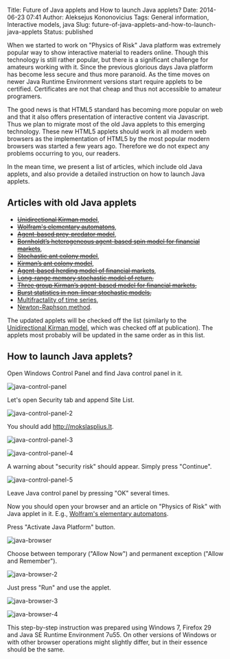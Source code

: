 Title: Future of Java applets and How to launch Java applets?
Date: 2014-06-23 07:41
Author: Aleksejus Kononovicius
Tags: General information, Interactive models, java
Slug: future-of-java-applets-and-how-to-launch-java-applets
Status: published

When we started to work on "Physics of Risk" Java
platform was extremely popular way to show interactive material to
readers online. Though this technology is still rather popular, but
there is a significant challenge for amateurs working with it. Since the
previous glorious days Java platform has become less secure and thus
more paranoid. As the time moves on newer Java Runtime Environment
versions start require applets to be certified. Certificates are not
that cheap and thus not accessible to amateur programers.

The good news is that HTML5 standard has becoming more popular on web
and that it also offers presentation of interactive content via
Javascript. Thus we plan to migrate most of the old Java applets to this
emerging technology. These new HTML5 applets should work in all modern
web browsers as the implementation of HTML5 by the most popular modern
browsers was started a few years ago. Therefore we do not expect any
problems occurring to you, our readers.

In the mean time, we present a list of articles, which include old Java
applets, and also provide a detailed instruction on how to launch Java
applets.<!--more-->

Articles with old Java applets
------------------------------

-   <del>[Unidirectional Kirman
    model](/unidirectional-kirman-model "Unidirectional Kirman model")</del>,
-   <del>[Wolfram's elementary
    automatons](/wolframs-elementary-automatons "Wolframs elementary automatons")</del>,
-   <del>[Agent-based prey-predator
    model](/agent-based-prey-predator-model "Agent-based prey-predator model")</del>,
-   <del>[Bornholdt’s heterogeneous agent-based spin model for financial
    markets](/bornholdt-model "Bornholdt’s heterogeneous agent-based spin model for financial markets")</del>,
-   <del>[Stochastic ant colony
    model](/stochastic-ant-colony-model "Stochastic ant colony model")</del>,
-   <del>[Kirman’s ant colony
    model](/kirman-ants "Kirmans ant colony model")</del>,
-   <del>[Agent-based herding model of financial
    markets](/agent-based-herding-model-financial-markets "Agent-based herding model of financial markets")</del>,
-   <del>[Long-range memory stochastic model of
    return](/long-range-memory-stochastic-model-return "Long-range memory stochastic model of return"),</del>
-   <del>[Three group Kirman’s agent-based model for financial
    markets](/three-group-kirman-agent-based-model-for-financial-markets "Three group Kirmans agent-based model for financial markets"),</del>
-   <del>[Burst statistics in non-linear stochastic
    models](/burst-statistics-non-linear-stochastic-models "Burst statistics in non-linear stochastic models"),</del>
-   [Multifractality of time series](/multifractality-time-series "Multifractality of time series"),
-   [Newton-Raphson method](/newton-raphson "Newton-Raphson method").

The updated applets will be checked off the list (similarly to the
[Unidirectional Kirman
model](/unidirectional-kirman-model "Unidirectional Kirman model"),
which was checked off at publication). The applets most probably will be
updated in the same order as in this list.

How to launch Java applets?
---------------------------

Open Windows Control Panel and find Java control panel in it.

![java-control-panel](/uploads/2014/java-control-panel.jpg)

Let's open Security tab and append Site List.

![java-control-panel-2](/uploads/2014/java-control-panel-2.jpg)

You should add http://mokslasplius.lt.

![java-control-panel-3](/uploads/2014/java-control-panel-3.jpg)

![java-control-panel-4](/uploads/2014/java-control-panel-4.jpg)

A warning about "security risk" should appear. Simply press "Continue".

![java-control-panel-5](/uploads/2014/java-control-panel-5.jpg)

Leave Java control panel by pressing "OK" several times.

Now you should open your browser and an article on "Physics of Risk"
with Java applet in it. E.g., [Wolfram's elementary
automatons](/wolframs-elementary-automatons "Wolframs elementary automatons").

Press "Activate Java Platform" button.

![java-browser](/uploads/2014/java-browser.jpg)

Choose between temporary ("Allow Now") and permanent exception ("Allow
and Remember").

![java-browser-2](/uploads/2014/java-browser-2.jpg)

Just press "Run" and use the applet.

![java-browser-3](/uploads/2014/java-browser-3.jpg)

![java-browser-4](/uploads/2014/java-browser-4.jpg)

This step-by-step instruction was prepared using Windows 7, Firefox 29
and Java SE Runtime Environment 7u55. On other versions of Windows or
with other browser operations might slightly differ, but in their
essence should be the same.
